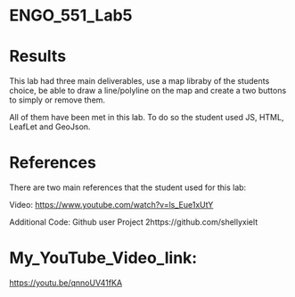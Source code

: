 	
# ENGO_551_Lab5
# Results
This lab had three main deliverables, use a map libraby of the students choice, be able to draw a line/polyline on the map and create a two buttons to simply or remove them.

All of them have been met in this lab. To do so the student used JS, HTML, LeafLet and GeoJson.

# References
There are two main references that the student used for this lab:

Video: https://www.youtube.com/watch?v=ls_Eue1xUtY

Additional Code: Github user Project 2https://github.com/shellyxielt

# My_YouTube_Video_link:
https://youtu.be/qnnoUV41fKA
